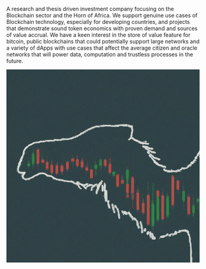 A research and thesis driven investment company focusing on the Blockchain sector and the Horn of Africa. We support genuine use cases of Blockchain technology, especially for developing countries, and projects that demonstrate sound token economics with proven demand and sources of value accrual. We have a keen interest in the store of value feature for bitcoin, public blockchains that could potentially support large networks and a variety of dApps with use cases that affect the average citizen and oracle networks that will power data, computation and trustless processes in the future.

![Logo](nclogo.jpeg)
